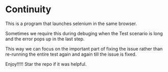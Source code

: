 # Continuity

This is a program that launches selenium in the same browser.

Sometimes we require this during debuging when the Test scenario is long and the error pops up in the last step.

This way we can focus on the important part of fixing the issue rather than re-running the entire test again and again till the issue is fixed.

Enjoy!!!!! Star the repo if it was helpful.
